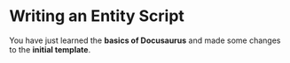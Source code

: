 # Writing an Entity Script

You have just learned the **basics of Docusaurus** and made some changes to the **initial template**.
